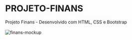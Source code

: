# PROJETO-FINANS
Projeto Finans - Desenvolvido com HTML, CSS e Bootstrap
<br>
<br>
<img src="https://github.com/willianps88/PROJETO-FINANS/blob/master/img/Finans_Mockup.png?raw=true" alt="finans-mockup">
